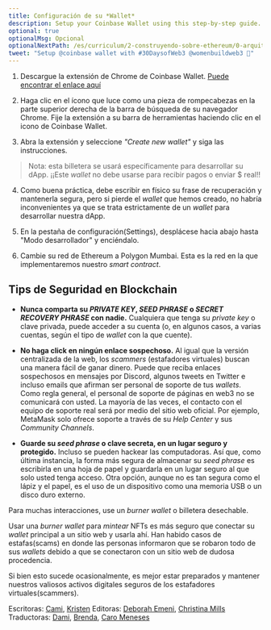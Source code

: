 ```yaml
---
title: Configuración de su *Wallet*
description: Setup your Coinbase Wallet using this step-by-step guide. Read crypto wallet safety tips to keep your wallet secure.
optional: true
optionalMsg: Opcional
optionalNextPath: /es/curriculum/2-construyendo-sobre-ethereum/0-arquitectura-cliente-servidor
tweet: "Setup @coinbase wallet with #30DaysofWeb3 @womenbuildweb3 🔐"
---
```


1. Descargue la extensión de Chrome de Coinbase Wallet. [Puede encontrar el enlace aquí](https://chrome.google.com/webstore/detail/coinbase-wallet-extension/hnfanknocfeofbddgcijnmhnfnkdnaad?hl=en)

2. Haga clic en el ícono que luce como una pieza de rompecabezas en la parte superior derecha de la barra de búsqueda de su navegador Chrome. Fije la extensión a su barra de herramientas haciendo clic en el icono de Coinbase Wallet.

3. Abra la extensión y seleccione *"Create new wallet"* y siga las instrucciones.

> Nota: esta billetera se usará específicamente para desarrollar su dApp. ¡¡Este *wallet* no debe usarse para recibir pagos o enviar $ real!!

4. Como buena práctica, debe escribir en físico su frase de recuperación y mantenerla segura, pero si pierde el *wallet* que hemos creado, no habría inconvenientes ya que se trata estrictamente de un *wallet* para desarrollar nuestra dApp.

5. En la pestaña de configuración(Settings), desplácese hacia abajo hasta "Modo desarrollador" y enciéndalo.

6. Cambie su red de Ethereum a Polygon Mumbai. Esta es la red en la que implementaremos nuestro *smart contract*.

## Tips de Seguridad en Blockchain

- **Nunca comparta su *PRIVATE KEY*, *SEED PHRASE* o *SECRET RECOVERY PHRASE* con nadie.**
Cualquiera que tenga su *private key* o clave privada, puede acceder a su cuenta (o, en algunos casos, a varias cuentas, según el tipo de *wallet* con la que cuente).

- **No haga click en ningún enlace sospechoso.**
Al igual que la versión centralizada de la web, los *scammers* (estafadores virtuales) buscan una manera fácil de ganar dinero. Puede que reciba enlaces sospechosos en mensajes por Discord, algunos tweets en Twitter e incluso emails que afirman ser personal de soporte de tus *wallets*.
Como regla general, el personal de soporte de páginas en web3 no se comunicará con usted. La mayoría de las veces, el contacto con el equipo de soporte real será por medio del sitio web oficial. Por ejemplo, MetaMask solo ofrece soporte a través de su *Help Center* y sus *Community Channels*.

- **Guarde su *seed phrase* o clave secreta, en un lugar seguro y protegido.**
Incluso se pueden hackear las computadoras. Así que, como última instancia, la forma más segura de almacenar su *seed phrase* es escribirla en una hoja de papel y guardarla en un lugar seguro al que solo usted tenga acceso.
Otra opción, aunque no es tan segura como el lápiz y el papel, es el uso de un dispositivo como una memoria USB o un disco duro externo.

Para muchas interacciones, use un *burner wallet* o billetera desechable.

Usar una *burner wallet* para *mintear* NFTs es más seguro que conectar su *wallet* principal a un sitio web y usarla ahí. Han habido casos de estafas(scams) en donde las personas informaron que se robaron todo de sus *wallets* debido a que se conectaron con un sitio web de dudosa procedencia.

Si bien esto sucede ocasionalmente, es mejor estar preparados y mantener nuestros valiosos activos digitales seguros de los estafadores virtuales(scammers).

Escritoras: [Cami](https://twitter.com/camiinthisthang), [Kristen](https://twitter.com/CuddleofDeath)
Editoras: [Deborah Emeni](https://twitter.com/_emeni_deborah), [Christina Mills](https://twitter.com/bombayonchain)
Traductoras: [Dami](https://twitter.com/dakitidami), [Brenda](https://twitter.com/engineerbrenda), [Caro Meneses](https://twitter.com/carmedinat)
